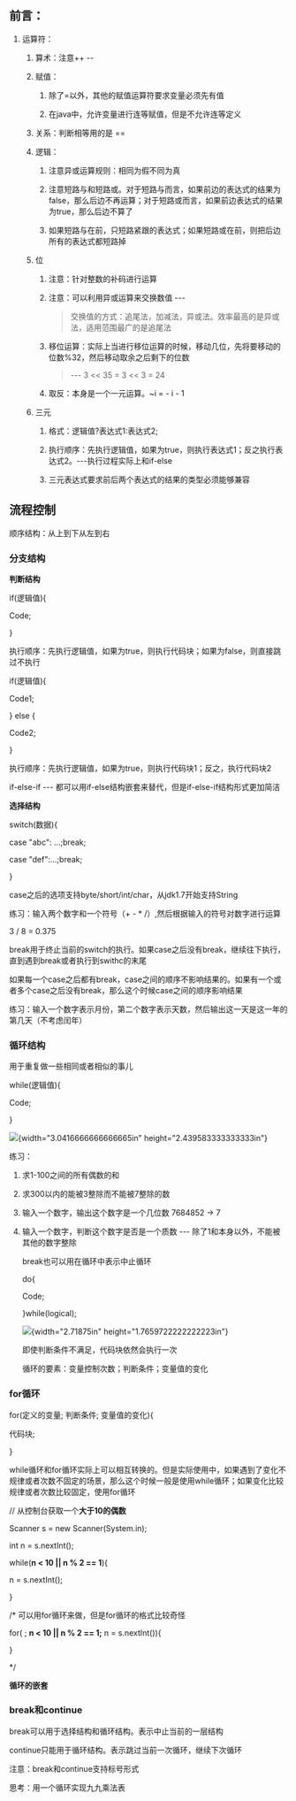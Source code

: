 ## 前言：

1.  运算符：

    1.  算术：注意++ \--

    2.  赋值：

        1.  除了=以外，其他的赋值运算符要求变量必须先有值

        2.  在java中，允许变量进行连等赋值，但是不允许连等定义

    3.  关系：判断相等用的是 ==

    4.  逻辑：

        1.  注意异或运算规则：相同为假不同为真

        2.  注意短路与和短路或。对于短路与而言，如果前边的表达式的结果为false，那么后边不再运算；对于短路或而言，如果前边表达式的结果为true，那么后边不算了

        3.  如果短路与在前，只短路紧跟的表达式；如果短路或在前，则把后边所有的表达式都短路掉

    5.  位

        1.  注意：针对整数的补码进行运算

        2.  注意：可以利用异或运算来交换数值 \-\--
            > 交换值的方式：追尾法，加减法，异或法。效率最高的是异或法，适用范围最广的是追尾法

        3.  移位运算：实际上当进行移位运算的时候，移动几位，先将要移动的位数%32，然后移动取余之后剩下的位数
            > \-\-- 3 \<\< 35 = 3 \<\< 3 = 24

        4.  取反：本身是一个一元运算。\~i = - i - 1

    6.  三元

        1.  格式：逻辑值?表达式1:表达式2;

        2.  执行顺序：先执行逻辑值，如果为true，则执行表达式1；反之执行表达式2。\-\--执行过程实际上和if-else

        3.  三元表达式要求前后两个表达式的结果的类型必须能够兼容

## 流程控制

顺序结构：从上到下从左到右

### 分支结构

**判断结构**

if(逻辑值){

Code;

}

执行顺序：先执行逻辑值，如果为true，则执行代码块；如果为false，则直接跳过不执行

if(逻辑值){

Code1;

} else {

Code2;

}

执行顺序：先执行逻辑值，如果为true，则执行代码块1；反之，执行代码块2

if-else-if \-\--
都可以用if-else结构嵌套来替代，但是if-else-if结构形式更加简洁

**选择结构**

switch(数据){

case "abc": \...;break;

case "def":\...;break;

}

case之后的选项支持byte/short/int/char，从jdk1.7开始支持String

练习：输入两个数字和一个符号（+ - \*
/）,然后根据输入的符号对数字进行运算

3 / 8 = 0.375

break用于终止当前的switch的执行。如果case之后没有break，继续往下执行，直到遇到break或者执行到swithc的末尾

如果每一个case之后都有break，case之间的顺序不影响结果的。如果有一个或者多个case之后没有break，那么这个时候case之间的顺序影响结果

练习：输入一个数字表示月份，第二个数字表示天数，然后输出这一天是这一年的第几天（不考虑闰年）

### 循环结构

用于重复做一些相同或者相似的事儿

while(逻辑值){

Code;

}

![](media/image1.png){width="3.0416666666666665in"
height="2.439583333333333in"}

练习：

1.  求1-100之间的所有偶数的和

2.  求300以内的能被3整除而不能被7整除的数

3.  输入一个数字，输出这个数字是一个几位数 7684852 -\> 7

4.  输入一个数字，判断这个数字是否是一个质数 \-\--
    除了1和本身以外，不能被其他的数字整除

    break也可以用在循环中表示中止循环

    do{

    Code;

    }while(logical);

    ![](media/image2.png){width="2.71875in"
    height="1.7659722222222223in"}

    即使判断条件不满足，代码块依然会执行一次

    循环的要素：变量控制次数；判断条件；变量值的变化

### for循环

for(定义的变量; 判断条件; 变量值的变化){

代码块;

}

while循环和for循环实际上可以相互转换的。但是实际使用中，如果遇到了变化不规律或者次数不固定的场景，那么这个时候一般是使用while循环；如果变化比较规律或者次数比较固定，使用for循环

// 从控制台获取一个**大于10的偶数**

Scanner s = new Scanner(System.in);

int n = s.nextInt();

while(**n \< 10 \|\| n % 2 == 1**){

n = s.nextInt();

}

/\* 可以用for循环来做，但是for循环的格式比较奇怪

for( ; **n \< 10 \|\| n % 2 == 1;** n = s.nextInt()){

}

\*/

**循环的嵌套**

### break和continue

break可以用于选择结构和循环结构。表示中止当前的一层结构

continue只能用于循环结构。表示跳过当前一次循环，继续下次循环

注意：break和continue支持标号形式

思考：用一个循环实现九九乘法表
